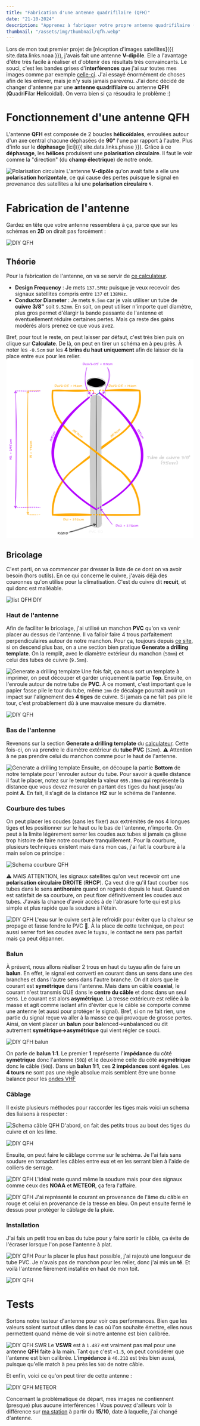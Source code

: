 ```yaml
---
title: "Fabrication d'une antenne quadrifilaire (QFH)"
date: "21-10-2024"
description: "Apprenez à fabriquer votre propre antenne quadrifilaire (QFH) faite maison (DIY) pour la fréquence 137MHz afin de recevoir des images satellites NOAA et METEOR"
thumbnail: "/assets/img/thumbnail/qfh.webp"
---
```

Lors de mon tout premier projet de [réception d'images satellites]({{ site.data.links.noaa }}), j'avais fait une antenne **V-dipôle**. Elle a l'avantage d'être très facile à réaliser et d'obtenir des résultats très convaincants. 
Le souci, c'est les bandes grises d'**interférences** que j'ai sur toutes mes images comme par exemple [celle-ci](https://station.radionugget.com/images/NOAA-19-20240816-201800-MCIR.jpg).
J'ai essayé énormément de choses afin de les enlever, mais je n'y suis jamais parevenu. J'ai donc décidé de changer d'antenne par une **antenne quadrifilaire** ou antenne **QFH** (**Q**uadri**F**ilar **H**elicoidal). On verra bien si ça résoudra le problème :) 

# Fonctionnement d'une antenne QFH
L'antenne **QFH** est composée de 2 boucles **hélicoïdales**, enroulées autour d'un axe central chacune déphasées de **90°** l'une par rapport à l'autre. Plus d'info sur le **déphasage** [ici]({{ site.data.links.phase }}).
Grâce à ce **déphasage**, les **hélices** produisent une **polarisation circulaire**. Il faut le voir comme la "direction" (du **champ électrique**) de notre onde.

![Polarisation circulaire](../../assets/img/pages/projects/qfh/qfh17.gif)
L'antenne **V-dipôle** qu'on avait faite a elle une **polarisation horizontale**, ce qui cause des pertes puisque le signal en provenance des satellites a lui une **polarisation circulaire** 🌀.

# Fabrication de l'antenne
Gardez en tête que votre antenne ressemblera à ça, parce que sur les schémas en **2D** on dirait pas forcément :

![DIY QFH](../../assets/img/thumbnail/qfh.webp)
## Théorie
Pour la fabrication de l'antenne, on va se servir de [ce calculateur](http://jcoppens.com/ant/qfh/calc.en.php). 
- **Design Frequency** : Je mets `137.5MHz` puisque je veux recevoir des signaux satellites compris entre `137` et `138MHz`. 
- **Conductor Diameter** : Je mets `9.5mm` car je vais utiliser un tube de **cuivre** **3/8"** soit `9.52mm`. En soit, on peut utiliser n'importe quel diamètre, plus gros permet d'élargir la bande passante de l'antenne et éventuellement réduire certaines pertes. Mais ça reste des gains modérés alors prenez ce que vous avez.

Bref, pour tout le reste, on peut laisser par défaut, c'est très bien puis on clique sur **Calculate**. 
De là, on peut en tirer un schéma en à peu près. À noter les `-0.5cm` sur les **4 brins du haut uniquement** afin de laisser de la place entre eux pour les relier.
![Schéma antenne QFH](../../../assets/img/pages/projects/qfh/qfh1.svg)

## Bricolage
C'est parti, on va commencer par dresser la liste de ce dont on va avoir besoin (hors outils). En ce qui concerne le cuivre, j'avais déjà des couronnes qu'on utilise pour la climatisation. C'est du cuivre dit **recuit**, et qui donc est malléable.

![list QFH DIY](../../assets/img/pages/projects/qfh/qfh2.svg)

### Haut de l'antenne 
Afin de faciliter le bricolage, j'ai utilisé un manchon **PVC** qu'on va venir placer au dessus de l'antenne. 
Il va falloir faire 4 trous parfaitement perpendiculaires autour de notre manchon. Pour ça, toujours depuis [ce site](http://jcoppens.com/ant/qfh/calc.en.php), si on descend plus bas, on a une section bien pratique **Generate a drilling template**. On la remplit, avec le diamètre extérieur du manchon (`58mm`) et celui des tubes de cuivre (`9.5mm`).

![Generate a drilling template](../../assets/img/pages/projects/qfh/qfh3.webp)
Une fois fait, ça nous sort un template à imprimer, on peut découper et garder uniquement la partie **Top**.
Ensuite, on l'enroule autour de notre tube de **PVC**. À ce moment, c'est important que le papier fasse pile le tour du tube, même `1mm` de décalage pourrait avoir un impact sur l'alignement des **4 tiges** de cuivre. Si jamais ça ne fait pas pile le tour, c'est probablement dû à une mauvaise mesure du diamètre. 

![DIY QFH](../../assets/img/pages/projects/qfh/qfh4.webp)

### Bas de l'antenne 
Revenons sur la section **Generate a drilling template** du [calculateur](https://jcoppens.com/ant/qfh/calc.en.php). Cette fois-ci, on va prendre le diamètre extérieur du **tube PVC** (`52mm`).
⚠️ Attention à ne pas prendre celui du manchon comme pour le haut de l'antenne.

![Generate a drilling template](../../assets/img/pages/projects/qfh/qfh10.webp)
Ensuite, on découpe la partie **Bottom** de notre template pour l'enrouler autour du tube. Pour savoir à quelle distance il faut le placer, notez sur le template la valeur `695.10mm` qui représente la distance que vous devez mesurer en partant des tiges du haut jusqu'au point **A**. En fait, il s'agit de la distance **H2** sur le schéma de l'antenne.

### Courbure des tubes
On peut placer les coudes (sans les fixer) aux extrémités de nos 4 longues tiges et les positionner sur le haut ou le bas de l'antenne, n'importe. On peut à la limite légèrement serrer les coudes aux tubes si jamais ça glisse trop histoire de faire notre courbure tranquillement.
Pour la courbure, plusieurs techniques existent mais dans mon cas, j'ai fait la courbure à la main selon ce principe : 

![Schema courbure QFH](../../assets/img/pages/projects/qfh/qfh13.svg)

⚠️ MAIS ATTENTION, les signaux satellites qu'on veut recevoir ont une **polarisation circulaire DROITE** (**RHCP**). Ça veut dire qu'il faut courber nos tubes dans le sens **antihoraire** quand on regarde depuis le haut.
Quand on est satisfait de sa courbure, on peut fixer définitivement les coudes aux tubes. J'avais la chance d'avoir accès à de l'abrasure forte qui est plus simple et plus rapide que la soudure à l'étain. 

![DIY QFH](../../assets/img/pages/projects/qfh/qfh12.webp)
L'eau sur le cuivre sert à le refroidir pour éviter que la chaleur se propage et fasse fondre le PVC 🥵.
À la place de cette technique, on peut aussi serrer fort les coudes avec le tuyau, le contact ne sera pas parfait mais ça peut dépanner.

### Balun
À présent, nous allons réaliser 2 trous en haut du tuyau afin de faire un **balun**. 
En effet, le signal est converti en courant dans un sens dans une des branches et dans l'autre sens dans l'autre branche. On dit alors que le courant est **symétrique** dans l'antenne.
Mais dans un câble **coaxial**, le courant n'est transmis QUE dans le **centre du câble** et donc dans un seul sens. Le courant est alors **asymétrique**. La tresse extérieure est reliée à la masse et agit comme isolant afin d'éviter que le câble se comporte comme une antenne (et aussi pour protéger le signal).
Bref, si on ne fait rien, une partie du signal reçue va aller à la masse ce qui provoque de grosse pertes. Ainsi, on vient placer un **balun** pour **bal**enced->**un**balanced ou dit autrement **symétrique->asymétrique** qui vient régler ce souci.

![DIY QFH balun](../../assets/img/pages/projects/qfh/qfh15.jpg)

On parle de **balun 1:1**. Le premier **1** représente l'**impédance** du côté **symétrique** donc l'antenne (`50Ω`) et le deuxième celle du côté **asymétrique** donc le câble (`50Ω`). Dans un **balun 1:1**, ces **2 impédances** sont **égales**.
Les **4 tours** ne sont pas une règle absolue mais semblent être une bonne balance pour les [ondes VHF](https://fr.wikipedia.org/wiki/Très_haute_fréquence)

### Câblage
Il existe plusieurs méthodes pour raccorder les tiges mais voici un schema des liaisons à respecter : 

![Schema câble QFH](../../assets/img/pages/projects/qfh/qfh5.svg)
D'abord, on fait des petits trous au bout des tiges du cuivre et on les lime.

![DIY QFH](../../assets/img/pages/projects/qfh/qfh6.webp)

Ensuite, on peut faire le câblage comme sur le schéma. Je l'ai fais sans soudure en torsadant les câbles entre eux et en les serrant bien à l'aide de colliers de serrage. 

![DIY QFH](../../assets/img/pages/projects/qfh/qfh7.jpg)
L'idéal reste quand même la soudure mais pour des signaux comme ceux des **NOAA** et **METEOR**, ça fera l'affaire.

![DIY QFH](../../assets/img/pages/projects/qfh/qfh8.jpg)
J'ai représenté le courant en provenance de l'âme du câble en rouge et celui en provenance de la tresse en bleu.
On peut ensuite fermé le dessus pour protéger le câblage de la pluie.

### Installation
J'ai fais un petit trou en bas du tube pour y faire sortir le câble, ça évite de l'écraser lorsque l'on pose l'antenne à plat. 

![DIY QFH](../../assets/img/pages/projects/qfh/qfh11.jpg)
Pour la placer le plus haut possible, j'ai rajouté une longueur de tube PVC. Je n'avais pas de manchon pour les relier, donc j'ai mis un **té**.
Et voilà l'antenne fièrement installée en haut de mon toit. 

![DIY QFH](../../assets/img/pages/projects/qfh/qfh14.jpeg)

# Tests
Sortons notre testeur d'antenne pour voir ces performances. Bien que les valeurs soient surtout utiles dans le cas où l'on souhaite émettre, elles nous permettent quand même de voir si notre antenne est bien calibrée.

![DIY QFH SWR](../../assets/img/pages/projects/qfh/qfh16.jpg)
Le **VSWR** est à `1.487` est vraiment pas mal pour une antenne **QFH** faite à la main. Tant que c'est `<1.5`, on peut considérer que l'antenne est bien calibrée. 
L'**impédance** à `46.21Ω` est très bien aussi, puisque qu'elle match à peu près les `50Ω` de notre câble.

Et enfin, voici ce qu'on peut tirer de cette antenne : 

![DIY QFH METEOR](../../assets/img/pages/projects/qfh/qfh18.jpg)

Concernant la problématique de départ, mes images ne contiennent (presque) plus aucune interférences ! Vous pouvez d'ailleurs voir la différence sur [ma station](https://station.radionugget.com/captures?page_no=1) à partir du **15/10**, date à laquelle, j'ai changé d'antenne.
